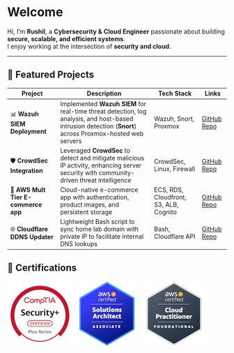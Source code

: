 # Welcome

Hi, I’m **Rushil**, a **Cybersecurity & Cloud Engineer** passionate about building **secure, scalable, and efficient systems**.  
I enjoy working at the intersection of **security and cloud**. 

---

## 📂 Featured Projects

| Project | Description | Tech Stack | Links |
|---------|-------------|------------|-------|
| 📊 **Wazuh SIEM Deployment** | Implemented **Wazuh SIEM** for real-time threat detection, log analysis, and host-based intrusion detection (**Snort**) across Proxmox-hosted web servers | Wazuh, Snort, Proxmox | [GitHub Repo](https://github.com/Rushil-Labs/cloudflare_ddns_updater) |
| 🛡️ **CrowdSec Integration** | Leveraged **CrowdSec** to detect and mitigate malicious IP activity, enhancing server security with community-driven threat intelligence | CrowdSec, Linux, Firewall | [GitHub Repo](https://github.com/Rushil-Labs/Crowdsec) |
| 🛒 **AWS Mult Tier E-commerce app** | Cloud-native e-commerce app with authentication, product images, and persistent storage | ECS, RDS, Cloudfront, S3, ALB, Cognito | [GitHub Repo](https://github.com/Rushil-Labs/AWS-Multi-tier-app) |
| 🌐 **Cloudflare DDNS Updater** | Lightweight Bash script to sync home lab domain with private IP to facilitate internal DNS lookups | Bash, Cloudflare API | [GitHub Repo](https://github.com/Rushil-Labs/cloudflare_ddns_updater) |


## 📜 Certifications

![CompTIA Security+](assets/certs/comptia-security-ce-certification.png)
![AWS Solutions Architect](assets/certs/aws-certified-solutions-architect-associate.png)
![AWS Certified Cloud Practitioner](assets/certs/aws-certified-cloud-practitioner.png)


